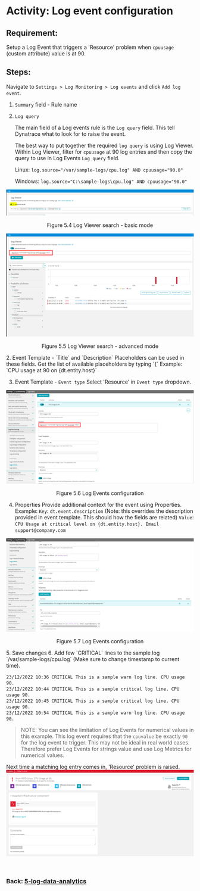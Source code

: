 # Activity: Log event configuration


## Requirement:
Setup a Log Event that triggers a 'Resource' problem when `cpuusage` (custom attribute) value is at 90.

## Steps:

Navigate to `Settings > Log Monitoring > Log events` and click `Add log event`.

1. `Summary` field - Rule name
2. `Log query`
   
	The main field of a Log events rule is the `Log query` field. This tell Dynatrace what to look for to raise the event.
	
	The best way to put together the required `log query` is using Log Viewer. Within Log Viewer, filter for `cpuusage` at 90 log entries and then copy the query to use in Log Events `Log query` field.
	
	Linux:	`log.source="/var/sample-logs/cpu.log" AND cpuusage="90.0"`
	
	Windows: `log.source="C:\sample-logs\cpu.log" AND cpuusage="90.0"`

![log-event-1](../images/log-event-1.png)
<p align="center">Figure 5.4 Log Viewer search - basic mode</p>

![log-event-2](../images/log-event-2.png)
<p align="center">Figure 5.5 Log Viewer search - advanced mode</p>
2. Event Template - `Title` and `Description`
   Placeholders can be used in these fields. Get the list of available placeholders by typing `{`
   Example: `CPU usage at 90 on {dt.entity.host}`
   
3. Event Template -  `Event type`
   Select 'Resource' in `Event type` dropdown.

![log-event-3](../images/log-event-3.png)
<p align="center">Figure 5.6 Log Events configuration</p>
   
4. Properties 
   Provide additional context for the event using Properties. 
   Example:
   `Key`: `dt.event.description` (Note: this overrides the description provided in event template. This should how the fields are related)
   `Value`: `CPU Usage at critical level on {dt.entity.host}. Email support@company.com`

![log-event-5](../images/log-event-5.png)
<p align="center">Figure 5.7 Log Events configuration</p>
5. Save changes
6. Add few `CRITICAL` lines to the sample log `/var/sample-logs/cpu.log`
   (Make sure to change timestamp to current time).

```log
23/12/2022 10:36 CRITICAL This is a sample warn log line. CPU usage 90.
23/12/2022 10:44 CRITICAL This is a sample critical log line. CPU usage 90.
23/12/2022 10:45 CRITICAL This is a sample critical log line. CPU usage 90.
23/12/2022 10:54 CRITICAL This is a sample warn log line. CPU usage 90.
```

> NOTE: You can see the limitation of Log Events for numerical values in this example. This log event requires that the `cpuvalue` be exactly `90` for the log event to trigger. This may not be ideal in real world cases. Therefore prefer Log Events for strings value and use Log Metrics for numerical values.

Next time a matching log entry comes in, 'Resource' problem is raised.
![log-event-4](../images/log-event-4.png)

<br/>

### Back: [5-log-data-analytics](../5-log-data-analytics.md)
